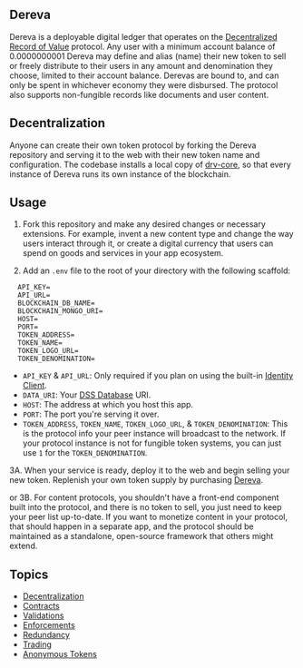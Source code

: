 ## Dereva

Dereva is a deployable digital ledger that operates on the [Decentralized Record of Value](https://github.com/exactchange/drv-core) protocol. Any user with a minimum account balance of 0.0000000001 Dereva may define and alias (name) their new token to sell or freely distribute to their users in any amount and denomination they choose, limited to their account balance. Derevas are bound to, and can only be spent in whichever economy they were disbursed. The protocol also supports non-fungible records like documents and user content.

## Decentralization

Anyone can create their own token protocol by forking the Dereva repository and serving it to the web with their new token name and configuration. The codebase installs a local copy of [drv-core](https://www.npmjs.com/package/drv-core), so that every instance of Dereva runs its own instance of the blockchain.

## Usage

1. Fork this repository and make any desired changes or necessary extensions. For example, invent a new content type and change the way users interact through it, or create a digital currency that users can spend on goods and services in your app ecosystem.

2. Add an `.env` file to the root of your directory with the following scaffold:


```
  API_KEY=
  API_URL=
  BLOCKCHAIN_DB_NAME=
  BLOCKCHAIN_MONGO_URI=
  HOST=
  PORT=
  TOKEN_ADDRESS=
  TOKEN_NAME=
  TOKEN_LOGO_URL=
  TOKEN_DENOMINATION=
```

- `API_KEY` & `API_URL`: Only required if you plan on using the built-in [Identity Client](https://github.com/exactchange/identity-client).
- `DATA_URI`: Your [DSS Database](https://github.com/exactchange/dss) URI.
- `HOST`: The address at which you host this app.
- `PORT`: The port you're serving it over.
- `TOKEN_ADDRESS`, `TOKEN_NAME`, `TOKEN_LOGO_URL`, & `TOKEN_DENOMINATION`: This is the protocol info your peer instance will broadcast to the network. If your protocol instance is not for fungible token systems, you can just use `1` for the `TOKEN_DENOMINATION`.

3A. When your service is ready, deploy it to the web and begin selling your new token. Replenish your own token supply by purchasing [Dereva](https://exactchange.network/dereva/?app=shop). 

or 3B. For content protocols, you shouldn't have a front-end component built into the protocol, and there is no token to sell, you just need to keep your peer list up-to-date. If you want to monetize content in your protocol, that should happen in a separate app, and the protocol should be maintained as a standalone, open-source framework that others might extend.

## Topics

- [Decentralization](https://github.com/exactchange/drv-core/blob/master/README.md#decentralization)
- [Contracts](https://github.com/exactchange/drv-core/blob/master/README.md#contracts)
- [Validations](https://github.com/exactchange/drv-core/blob/master/README.md#validations)
- [Enforcements](https://github.com/exactchange/drv-core/blob/master/README.md#enforcements)
- [Redundancy](https://github.com/exactchange/drv-core/blob/master/README.md#redundancy)
- [Trading](https://github.com/exactchange/drv-core/blob/master/README.md#trading)
- [Anonymous Tokens](https://github.com/exactchange/drv-core/blob/master/README.md#anonymous-tokens)
